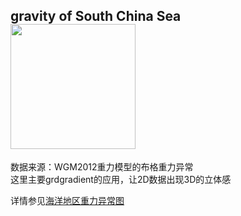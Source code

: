gravity of South China Sea  
<img src="https://github.com/zhongpenggeo/GMT_demo/blob/master/GMT_picture/gravity.png" width="200">   
---

数据来源：WGM2012重力模型的布格重力异常  
这里主要grdgradient的应用，让2D数据出现3D的立体感  

详情参见[海洋地区重力异常图](https://www.jianshu.com/p/83ae2f3fbb7c)
